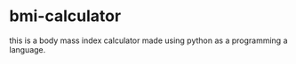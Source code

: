 # bmi-calculator
this is a body mass index calculator made using python as a programming a language.
